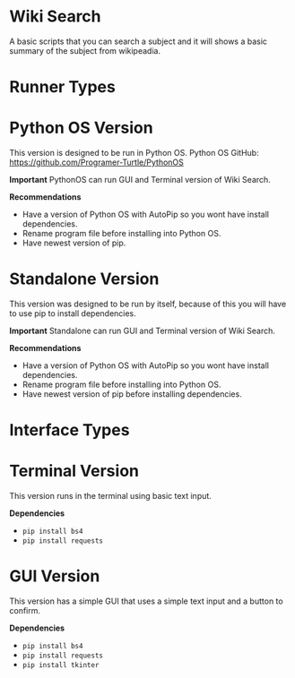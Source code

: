 # Wiki Search
A basic scripts that you can search a subject and it will shows a basic summary of the subject from wikipeadia.

# Runner Types

# Python OS Version
This version is designed to be run in Python OS. Python OS GitHub: https://github.com/Programer-Turtle/PythonOS

**Important**
PythonOS can run GUI and Terminal version of Wiki Search.

**Recommendations**
- Have a version of Python OS with AutoPip so you wont have install dependencies.
- Rename program file before installing into Python OS.
- Have newest version of pip.

# Standalone Version
This version was designed to be run by itself, because of this you will have to use pip to install dependencies. 

**Important**
Standalone can run GUI and Terminal version of Wiki Search.

**Recommendations**
- Have a version of Python OS with AutoPip so you wont have install dependencies.
- Rename program file before installing into Python OS.
- Have newest version of pip before installing dependencies.

# Interface Types

# Terminal Version
This version runs in the terminal using basic text input.

**Dependencies**
- `pip install bs4`
- `pip install requests`

# GUI Version
This version has a simple GUI that uses a simple text input and a button to confirm.

**Dependencies**
- `pip install bs4`
- `pip install requests`
- `pip install tkinter`